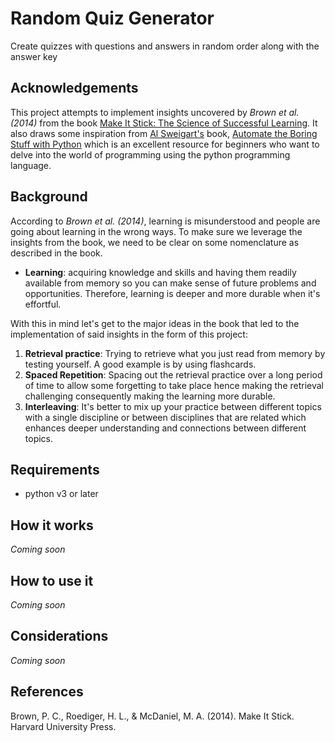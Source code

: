 # Random Quiz Generator
Create quizzes with questions and answers in random order along with the answer key

## Acknowledgements
This project attempts to implement insights uncovered by *Brown et al. (2014)* from the book [Make It Stick: The Science of Successful Learning](https://www.amazon.com/Make-Stick-Science-Successful-Learning/dp/0674729013). It also draws some inspiration from [Al Sweigart's](https://alsweigart.com/) book, [Automate the Boring Stuff with Python](https://automatetheboringstuff.com/) which is an excellent resource for beginners who want to delve into the world of programming using the python programming language. 

## Background
According to *Brown et al. (2014)*, learning is misunderstood and people are going about learning in the wrong ways. To make sure we leverage the insights from the book, we need to be clear on some nomenclature as described in the book.

- **Learning**: acquiring knowledge and skills and having them readily available from memory so you can make sense of future problems and opportunities. Therefore, learning is deeper and more durable when it's effortful.

With this in mind let's get to the major ideas in the book that led to the implementation of said insights in the form of this project:
1. **Retrieval practice**: Trying to retrieve what you just read from memory by testing yourself. A good example is by using flashcards.
2. **Spaced Repetition**: Spacing out the retrieval practice over a long period of time to allow some forgetting to take place hence making the retrieval challenging consequently making the learning more durable.
3. **Interleaving**: It's better to mix up your practice between different topics with a single discipline or between disciplines that are related which enhances deeper understanding and connections between different topics.

## Requirements
- python v3 or later

## How it works
*Coming soon*

## How to use it
*Coming soon*

## Considerations
*Coming soon*

## References
Brown, P. C., Roediger, H. L., & McDaniel, M. A. (2014). Make It Stick. Harvard University Press.